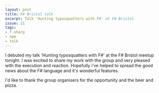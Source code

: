 ```yaml
---
layout: post
title: F# Bristol talk 
excerpt: Talk 'Hunting typosquatters with F#' at F# Bristol
issue: 21
tags: 
- f-sharp
- npm
- talk
---
```


I debuted my talk 'Hunting typosquatters with F#' at the F# Bristol meetup tonight. I was excited to share my work with the group and very pleased with the execution and reaction. Hopefully i've helped to spread the good news about the F# language and it's wonderful features.

I'd like to thank the group organisers for the opportunity and the beer and pizza.

